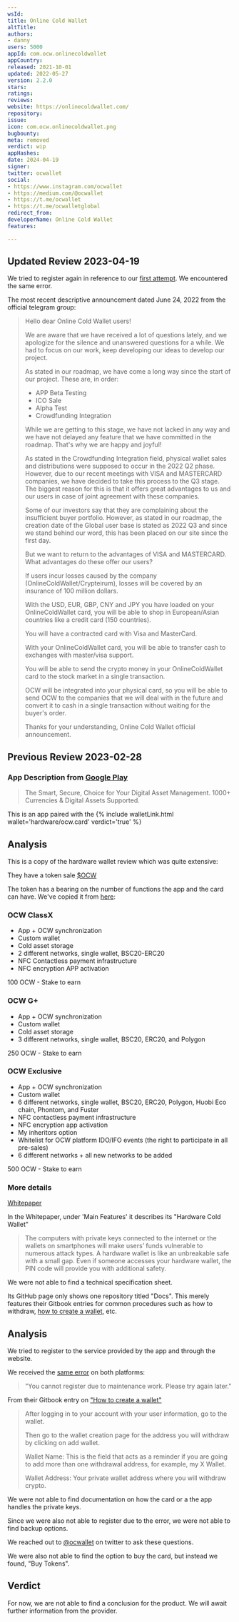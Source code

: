 ```yaml
---
wsId: 
title: Online Cold Wallet
altTitle: 
authors:
- danny
users: 5000
appId: com.ocw.onlinecoldwallet
appCountry: 
released: 2021-10-01
updated: 2022-05-27
version: 2.2.0
stars: 
ratings: 
reviews: 
website: https://onlinecoldwallet.com/
repository: 
issue: 
icon: com.ocw.onlinecoldwallet.png
bugbounty: 
meta: removed
verdict: wip
appHashes: 
date: 2024-04-19
signer: 
twitter: ocwallet
social:
- https://www.instagram.com/ocwallet
- https://medium.com/@ocwallet
- https://t.me/ocwallet
- https://t.me/ocwalletglobal
redirect_from: 
developerName: Online Cold Wallet
features: 

---
```


## Updated Review 2023-04-19 

We tried to register again in reference to our [first attempt](https://twitter.com/BitcoinWalletz/status/1630398696402845696). We encountered the same error. 

The most recent descriptive announcement dated June 24, 2022 from the official telegram group:

> Hello dear Online Cold Wallet users!
>
> We are aware that we have received a lot of questions lately, and we apologize for the silence and unanswered questions for a while. We had to focus on our work, keep developing our ideas to develop our project.
>
> As stated in our roadmap, we have come a long way since the start of our project. These are, in order:
>
> - APP Beta Testing
> - ICO Sale
> - Alpha Test
> - Crowdfunding Integration
>
> While we are getting to this stage, we have not lacked in any way and we have not delayed any feature that we have committed in the roadmap. That's why we are happy and joyful!
>
> As stated in the Crowdfunding Integration field, physical wallet sales and distributions were supposed to occur in the 2022 Q2 phase. However, due to our recent meetings with VISA and MASTERCARD companies, we have decided to take this process to the Q3 stage. The biggest reason for this is that it offers great advantages to us and our users in case of joint agreement with these companies.
>
> Some of our investors say that they are complaining about the insufficient buyer portfolio. However, as stated in our roadmap, the creation date of the Global user base is stated as 2022 Q3 and since we stand behind our word, this has been placed on our site since the first day.
>
> But we want to return to the advantages of VISA and MASTERCARD. What advantages do these offer our users?
>
> If users incur losses caused by the company (OnlineColdWallet/Crypteirum), losses will be covered by an insurance of 100 million dollars.
>
> With the USD, EUR, GBP, CNY and JPY you have loaded on your OnlineColdWallet card, you will be able to shop in European/Asian countries like a credit card (150 countries).
>
> You will have a contracted card with Visa and MasterCard.
>
> With your OnlineColdWallet card, you will be able to transfer cash to exchanges with master/visa support.
>
> You will be able to send the crypto money in your OnlineColdWallet card to the stock market in a single transaction.
>
> OCW will be integrated into your physical card, so you will be able to send OCW to the companies that we will deal with in the future and convert it to cash in a single transaction without waiting for the buyer's order.
>
> Thanks for your understanding, Online Cold Wallet official announcement.

## Previous Review 2023-02-28

### App Description from [Google Play](https://play.google.com/store/apps/details?id=com.ocw.onlinecoldwallet) 

> The Smart, Secure, Choice for Your Digital Asset Management. 1000+ Currencies & Digital Assets Supported.

This is an app paired with the {% include walletLink.html wallet='hardware/ocw.card' verdict='true' %}

## Analysis 

This is a copy of the hardware wallet review which was quite extensive: 

They have a token sale [$OCW](https://coinmarketcap.com/currencies/online-cold-wallet/)

The token has a bearing on the number of functions the app and the card can have. We've copied it from [here](https://www.onlinecoldwallet.com/physical-card-en.php): 

### OCW ClassX
- App + OCW synchronization
- Custom wallet
- Cold asset storage
- 2 different networks, single wallet, BSC20-ERC20
- NFC Contactless payment infrastructure
- NFC encryption APP activation

100 OCW - Stake to earn

### OCW G+
- App + OCW synchronization
- Custom wallet
- Cold asset storage
- 3 different networks, single wallet, BSC20, ERC20, and Polygon

250 OCW - Stake to earn

### OCW Exclusive 
- App + OCW synchronization
- Custom wallet
- 6 different networks, single wallet, BSC20, ERC20, Polygon, Huobi Eco chain, Phontom, and Fuster
- NFC contactless payment infrastructure
- NFC encryption app activation
- My inheritors option
- Whitelist for OCW platform IDO/IFO events (the right to participate in all pre-sales)
- 6 different networks + all new networks to be added

500 OCW - Stake to earn

### More details

[Whitepaper](https://www.onlinecoldwallet.com/assets/docs/WHITEPAPER.pdf)

In the Whitepaper, under 'Main Features' it describes its "Hardware Cold Wallet"

> The computers with private keys connected to the internet or the wallets on smartphones will make users’ funds
vulnerable to numerous attack types. A hardware
wallet is like an unbreakable safe with a small gap. Even
if someone accesses your hardware wallet, the PIN
code will provide you with additional safety.

We were not able to find a technical specification sheet.

Its GitHub page only shows one repository titled "Docs". This merely features their Gitbook entries for common procedures such as how to withdraw, [how to create a wallet](https://github.com/ocwallet/docs/blob/main/computer-information/create-a-wallet.md), etc.

## Analysis 

We tried to register to the service provided by the app and through the website. 

We received the [same error](https://twitter.com/BitcoinWalletz/status/1630398696402845696) on both platforms:

> "You cannot register due to maintenance work. Please try again later."

From their Gitbook entry on ["How to create a wallet"](https://github.com/ocwallet/docs/blob/main/computer-information/create-a-wallet.md) 

> After logging in to your account with your user information, go to the wallet.
>
> Then go to the wallet creation page for the address you will withdraw by clicking on add wallet.
>
> Wallet Name: This is the field that acts as a reminder if you are going to add more than one withdrawal address, for example, my X Wallet.
>
> Wallet Address: Your private wallet address where you will withdraw crypto.

We were not able to find documentation on how the card or a the app handles the private keys. 

Since we were also not able to register due to the error, we were not able to find backup options. 

We reached out to [@ocwallet](https://twitter.com/BitcoinWalletz/status/1630412053780508672) on twitter to ask these questions. 

We were also not able to find the option to buy the card, but instead we found, "Buy Tokens". 

## Verdict 

For now, we are not able to find a conclusion for the product. We will await further information from the provider.


